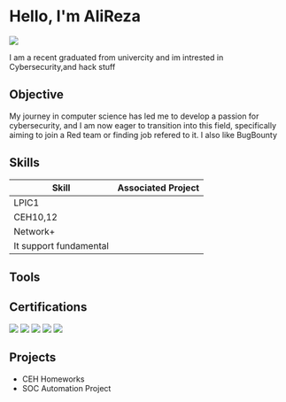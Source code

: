 # Hello, I'm AliReza 
<a href="https://linkedin.com/alirezarazaghzadegan"><img src="https://img.shields.io/badge/-LinkedIn-0072b1?&style=for-the-badge&logo=linkedin&logoColor=white" /></a>


I am a recent graduated from univercity and im intrested in Cybersecurity,and hack stuff 

## Objective


My journey in computer science has led me to develop a passion for cybersecurity, and I am now eager to transition into this field, specifically aiming to join a Red team or finding job refered to it. I also like BugBounty 

## Skills


| Skill                                         | Associated Project         |
|-----------------------------------------------|----------------------------|
| LPIC1     | |
| CEH10,12 ||
| Network+         ||
| It support fundamental      ||

## Tools


## Certifications

<div>
<img src="https://img.shields.io/badge/-Security%2B-FF0000?&style=for-the-badge&logo=CompTIA&logoColor=white" />
<img src="https://img.shields.io/badge/-Network%2B-007ACC?&style=for-the-badge&logo=CompTIA&logoColor=white" />
<img src="https://img.shields.io/badge/-A%2B-4D4D4D?&style=for-the-badge&logo=CompTIA&logoColor=white" />
<img src="https://img.shields.io/badge/-CDSA-006400?&style=for-the-badge&logoColor=white" />
<img src="https://img.shields.io/badge/-CCD-000080?&style=for-the-badge&logoColor=white" />
</div>

## Projects
- CEH Homeworks 
- SOC Automation Project
